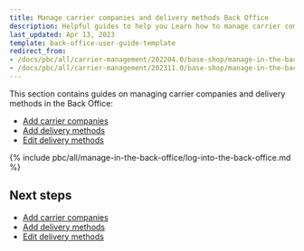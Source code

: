```yaml
---
title: Manage carrier companies and delivery methods Back Office
description: Helpful guides to help you Learn how to manage carrier companies and delivery methods in Spryker Cloud Commerce OS Back Office
last_updated: Apr 13, 2023
template: back-office-user-guide-template
redirect_from:
- /docs/pbc/all/carrier-management/202204.0/base-shop/manage-in-the-back-office/log-into-the-back-office.html
- /docs/pbc/all/carrier-management/202311.0/base-shop/manage-in-the-back-office/log-into-the-back-office.html
---
```


This section contains guides on managing carrier companies and delivery methods in the Back Office:

- [Add carrier companies](/docs/pbc/all/carrier-management/latest/base-shop/manage-in-the-back-office/add-carrier-companies.html)
- [Add delivery methods](/docs/pbc/all/carrier-management/latest/base-shop/manage-in-the-back-office/add-delivery-methods.html)
- [Edit delivery methods](/docs/pbc/all/carrier-management/latest/base-shop/manage-in-the-back-office/edit-delivery-methods.html)


{% include pbc/all/manage-in-the-back-office/log-into-the-back-office.md %} <!-- To edit, see /_includes/pbc/all/manage-in-the-back-office/log-into-the-back-office.md -->

## Next steps

- [Add carrier companies](/docs/pbc/all/carrier-management/latest/base-shop/manage-in-the-back-office/add-carrier-companies.html)
- [Add delivery methods](/docs/pbc/all/carrier-management/latest/base-shop/manage-in-the-back-office/add-delivery-methods.html)
- [Edit delivery methods](/docs/pbc/all/carrier-management/latest/base-shop/manage-in-the-back-office/edit-delivery-methods.html)
